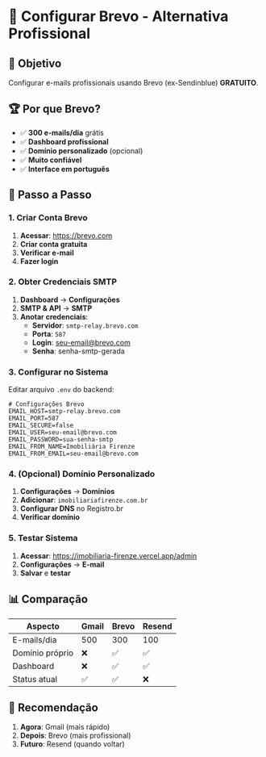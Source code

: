 # 📧 Configurar Brevo - Alternativa Profissional

## 🎯 **Objetivo**
Configurar e-mails profissionais usando Brevo (ex-Sendinblue) **GRATUITO**.

## 🏆 **Por que Brevo?**
- ✅ **300 e-mails/dia** grátis
- ✅ **Dashboard profissional**
- ✅ **Domínio personalizado** (opcional)
- ✅ **Muito confiável**
- ✅ **Interface em português**

## 🚀 **Passo a Passo**

### **1. Criar Conta Brevo**
1. **Acessar**: https://brevo.com
2. **Criar conta gratuita**
3. **Verificar e-mail**
4. **Fazer login**

### **2. Obter Credenciais SMTP**
1. **Dashboard** → **Configurações**
2. **SMTP & API** → **SMTP**
3. **Anotar credenciais**:
   - **Servidor**: `smtp-relay.brevo.com`
   - **Porta**: `587`
   - **Login**: seu-email@brevo.com
   - **Senha**: senha-smtp-gerada

### **3. Configurar no Sistema**
Editar arquivo `.env` do backend:

```env
# Configurações Brevo
EMAIL_HOST=smtp-relay.brevo.com
EMAIL_PORT=587
EMAIL_SECURE=false
EMAIL_USER=seu-email@brevo.com
EMAIL_PASSWORD=sua-senha-smtp
EMAIL_FROM_NAME=Imobiliária Firenze
EMAIL_FROM_EMAIL=seu-email@brevo.com
```

### **4. (Opcional) Domínio Personalizado**
1. **Configurações** → **Domínios**
2. **Adicionar**: `imobiliariafirenze.com.br`
3. **Configurar DNS** no Registro.br
4. **Verificar domínio**

### **5. Testar Sistema**
1. **Acessar**: https://imobiliaria-firenze.vercel.app/admin
2. **Configurações** → **E-mail**
3. **Salvar** e **testar**

## 📊 **Comparação**

| Aspecto | Gmail | Brevo | Resend |
|---------|-------|-------|--------|
| E-mails/dia | 500 | 300 | 100 |
| Domínio próprio | ❌ | ✅ | ✅ |
| Dashboard | ❌ | ✅ | ✅ |
| Status atual | ✅ | ✅ | ❌ |

## 🎯 **Recomendação**
1. **Agora**: Gmail (mais rápido)
2. **Depois**: Brevo (mais profissional)
3. **Futuro**: Resend (quando voltar)